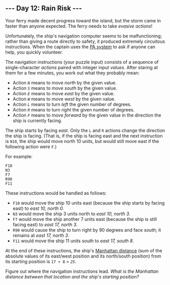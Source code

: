 ## --- Day 12: Rain Risk ---

Your ferry made decent progress toward the island, but the storm came in faster than anyone expected. The ferry needs to take *evasive actions*!

Unfortunately, the ship's navigation computer seems to be  malfunctioning; rather than giving a route directly to safety, it  produced extremely circuitous instructions. When the captain uses the [PA system](https://en.wikipedia.org/wiki/Public_address_system) to ask if anyone can help, you quickly volunteer.

The navigation instructions (your puzzle input) consists of a sequence of single-character *actions* paired with integer input *values*. After staring at them for a few minutes, you work out what they probably mean:

- Action *`N`* means to move *north* by the given value.
- Action *`S`* means to move *south* by the given value.
- Action *`E`* means to move *east* by the given value.
- Action *`W`* means to move *west* by the given value.
- Action *`L`* means to turn *left* the given number of degrees.
- Action *`R`* means to turn *right* the given number of degrees.
- Action *`F`* means to move *forward* by the given value in the direction the ship is currently facing.

The ship starts by facing *east*. Only the `L` and `R` actions change the direction the ship is facing. (That is, if the ship is facing east and the next instruction is `N10`, the ship would move north 10 units, but would still move east if the following action were `F`.)

For example:

```
F10
N3
F7
R90
F11
```

These instructions would be handled as follows:

- `F10` would move the ship 10 units east (because the ship starts by facing east) to *east 10, north 0*.
- `N3` would move the ship 3 units north to *east 10, north 3*.
- `F7` would move the ship another 7 units east (because the ship is still facing east) to *east 17, north 3*.
- `R90` would cause the ship to turn right by 90 degrees and face *south*; it remains at *east 17, north 3*.
- `F11` would move the ship 11 units south to *east 17, south 8*.

At the end of these instructions, the ship's [Manhattan distance](https://en.wikipedia.org/wiki/Manhattan_distance) (sum of the absolute values of its east/west position and its north/south position) from its starting position is `17 + 8` = *`25`*.

Figure out where the navigation instructions lead. *What is the Manhattan distance between that location and the ship's starting position?*